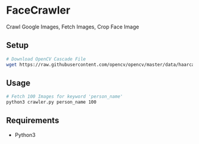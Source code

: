 # FaceCrawler
Crawl Google Images, Fetch Images, Crop Face Image

## Setup

```bash
# Download OpenCV Cascade File
wget https://raw.githubusercontent.com/opencv/opencv/master/data/haarcascades/haarcascade_frontalface_alt.xml
```

## Usage

```bash
# Fetch 100 Images for keyword 'person_name'
python3 crawler.py person_name 100
```

## Requirements
 - Python3
